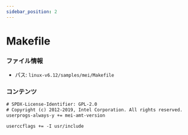 ```yaml
---
sidebar_position: 2
---
```

# Makefile

### ファイル情報

- パス: `linux-v6.12/samples/mei/Makefile`

### コンテンツ

```txt
# SPDX-License-Identifier: GPL-2.0
# Copyright (c) 2012-2019, Intel Corporation. All rights reserved.
userprogs-always-y += mei-amt-version

userccflags += -I usr/include

```
